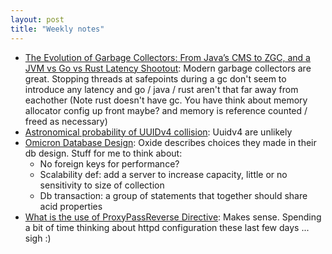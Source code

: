 ```yaml
---
layout: post
title: "Weekly notes"
---
```


* [The Evolution of Garbage Collectors: From Java’s CMS to ZGC, and a JVM vs Go vs Rust Latency Shootout](https://codemia.io/blog/path/The-Evolution-of-Garbage-Collectors-From-Javas-CMS-to-ZGC-and-a-JVM-vs-Go-vs-Rust-Latency-Shootout): Modern garbage collectors are great. Stopping threads at safepoints during a gc don't seem to introduce any latency and go / java / rust aren't that far away from eachother (Note rust doesn't have gc. You have think about memory allocator config up front maybe? and memory is reference counted / freed as necessary)
* [Astronomical probability of UUIDv4 collision](https://en.wikipedia.org/wiki/Universally_unique_identifier#Collisions): Uuidv4 are unlikely
* [Omicron Database Design](https://rfd.shared.oxide.computer/rfd/0192): Oxide describes choices they made in their db design. Stuff for me to think about:
  * No foreign keys for performance?
  * Scalability def: add a server to increase capacity, little or no sensitivity to size of collection
  * Db transaction: a group of statements that together should share acid properties
* [What is the use of ProxyPassReverse Directive](https://serverfault.com/questions/774041/what-is-the-use-of-proxypassreverse-directive): Makes sense. Spending a bit of time thinking about httpd configuration these last few days ... sigh :)
